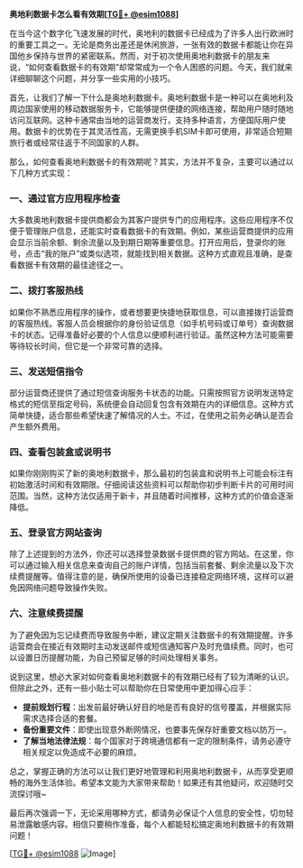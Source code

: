 **奥地利数据卡怎么看有效期[[TG💪+ @esim1088](https://t.me/s/esim1088)]**

在当今这个数字化飞速发展的时代，奥地利的数据卡已经成为了许多人出行欧洲时的重要工具之一。无论是商务出差还是休闲旅游，一张有效的数据卡都能让你在异国他乡保持与世界的紧密联系。然而，对于初次使用奥地利数据卡的朋友来说，“如何查看数据卡的有效期”却常常成为一个令人困惑的问题。今天，我们就来详细聊聊这个问题，并分享一些实用的小技巧。

首先，让我们了解一下什么是奥地利数据卡。奥地利数据卡是一种可以在奥地利及周边国家使用的移动数据服务卡，它能够提供便捷的网络连接，帮助用户随时随地访问互联网。这种卡通常由当地的运营商发行，支持多种语言，方便国际用户使用。数据卡的优势在于其灵活性高，无需更换手机SIM卡即可使用，非常适合短期旅行者或经常往返于不同国家的人群。

那么，如何查看奥地利数据卡的有效期呢？其实，方法并不复杂，主要可以通过以下几种方式实现：

### **一、通过官方应用程序检查**
大多数奥地利数据卡提供商都会为其客户提供专门的应用程序。这些应用程序不仅便于管理账户信息，还能实时查看数据卡的有效期。例如，某些运营商提供的应用会显示当前余额、剩余流量以及到期日期等重要信息。打开应用后，登录你的账号，点击“我的账户”或类似选项，就能找到相关数据。这种方式直观且准确，是查看数据卡有效期的最佳途径之一。

### **二、拨打客服热线**
如果你不熟悉应用程序的操作，或者想要更快捷地获取信息，可以直接拨打运营商的客服热线。客服人员会根据你的身份验证信息（如手机号码或订单号）查询数据卡的状态。记得准备好必要的个人信息以便顺利进行验证。虽然这种方法可能需要等待较长时间，但它是一个非常可靠的选择。

### **三、发送短信指令**
部分运营商还提供了通过短信查询服务卡状态的功能。只需按照官方说明发送特定格式的短信至指定号码，系统便会自动回复包含有效期在内的详细信息。这种方式简单快捷，适合那些希望快速了解情况的人士。不过，在使用之前务必确认是否会产生额外费用。

### **四、查看包装盒或说明书**
如果你刚刚购买了新的奥地利数据卡，那么最初的包装盒和说明书上可能会标注有初始激活时间和有效期限。仔细阅读这些资料可以帮助你初步判断卡片的可用时间范围。当然，这种方法仅适用于新卡，并且随着时间推移，这种方式的价值会逐渐降低。

### **五、登录官方网站查询**
除了上述提到的方法外，你还可以选择登录数据卡提供商的官方网站。在这里，你可以通过输入相关信息来查询自己的账户详情，包括当前套餐、剩余流量以及下次续费提醒等。值得注意的是，确保所使用的设备已连接稳定网络环境，这样可以避免因网络问题导致操作失败。

### **六、注意续费提醒**
为了避免因为忘记续费而导致服务中断，建议定期关注数据卡的有效期提醒。许多运营商会在接近有效期时主动发送邮件或短信通知客户及时充值续费。同时，也可以设置日历提醒功能，为自己预留足够的时间处理相关事务。

说到这里，想必大家对如何查看奥地利数据卡的有效期已经有了较为清晰的认识。但除此之外，还有一些小贴士可以帮助你在日常使用中更加得心应手：

- **提前规划行程**：出发前最好确认好目的地是否有良好的信号覆盖，并根据实际需求选择合适的套餐。
- **备份重要文件**：即使出现意外断网情况，也要事先保存好重要文档以防万一。
- **了解当地法律法规**：每个国家对于跨境通信都有一定的限制条件，请务必遵守相关规定以免造成不必要的麻烦。

总之，掌握正确的方法可以让我们更好地管理和利用奥地利数据卡，从而享受更顺畅的海外生活体验。希望本文能为大家带来帮助！如果还有其他疑问，欢迎随时交流探讨哦~

最后再次强调一下，无论采用哪种方式，都请务必保证个人信息的安全性，切勿轻易泄露敏感内容。相信只要稍作准备，每个人都能轻松搞定奥地利数据卡的有效期问题！

[[TG💪+ @esim1088](https://t.me/s/esim1088) ![Image](https://i.postimg.cc/4NQfJmqS/Snipaste-2025-05-13-00-14-12.png)]